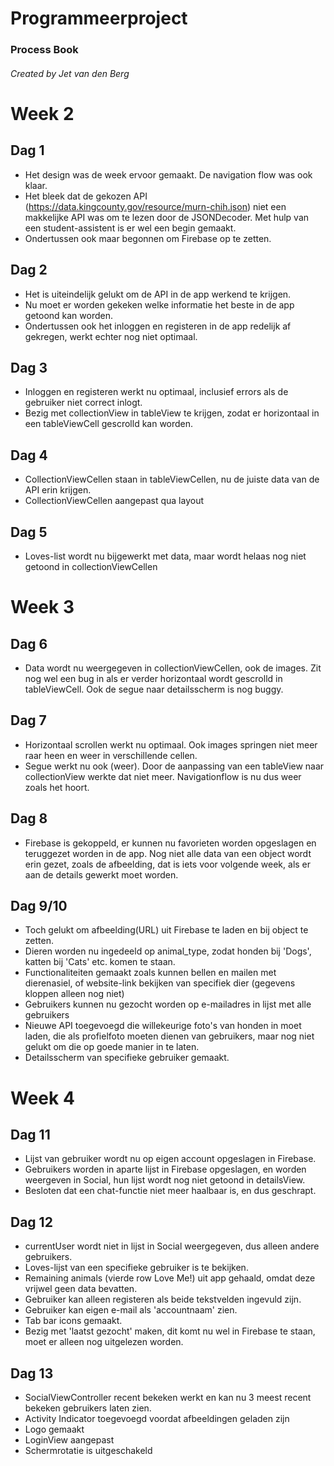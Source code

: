 # Programmeerproject

### Process Book
###### Created by Jet van den Berg

# Week 2
## Dag 1
* Het design was de week ervoor gemaakt. De navigation flow was ook klaar. 
* Het bleek dat de gekozen API (https://data.kingcounty.gov/resource/murn-chih.json) niet een makkelijke API was om te lezen door de JSONDecoder. Met hulp van een student-assistent is er wel een begin gemaakt. 
* Ondertussen ook maar begonnen om Firebase op te zetten.

## Dag 2
* Het is uiteindelijk gelukt om de API in de app werkend te krijgen. 
* Nu moet er worden gekeken welke informatie het beste in de app getoond kan worden. 
* Ondertussen ook het inloggen en registeren in de app redelijk af gekregen, werkt echter nog niet optimaal.

## Dag 3
* Inloggen en registeren werkt nu optimaal, inclusief errors als de gebruiker niet correct inlogt.
* Bezig met collectionView in tableView te krijgen, zodat er horizontaal in een tableViewCell gescrolld kan worden.

## Dag 4
* CollectionViewCellen staan in tableViewCellen, nu de juiste data van de API erin krijgen.
* CollectionViewCellen aangepast qua layout

## Dag 5
* Loves-list wordt nu bijgewerkt met data, maar wordt helaas nog niet getoond in collectionViewCellen

# Week 3
## Dag 6
* Data wordt nu weergegeven in collectionViewCellen, ook de images. Zit nog wel een bug in als er verder horizontaal wordt gescrolld in tableViewCell. Ook de segue naar detailsscherm is nog buggy.

## Dag 7
* Horizontaal scrollen werkt nu optimaal. Ook images springen niet meer raar heen en weer in verschillende cellen.
* Segue werkt nu ook (weer). Door de aanpassing van een tableView naar collectionView werkte dat niet meer. Navigationflow is nu dus weer zoals het hoort.

## Dag 8
* Firebase is gekoppeld, er kunnen nu favorieten worden opgeslagen en teruggezet worden in de app. Nog niet alle data van een object wordt erin gezet, zoals de afbeelding, dat is iets voor volgende week, als er aan de details gewerkt moet worden.

## Dag 9/10
* Toch gelukt om afbeelding(URL) uit Firebase te laden en bij object te zetten.
* Dieren worden nu ingedeeld op animal_type, zodat honden bij 'Dogs', katten bij 'Cats' etc. komen te staan.
* Functionaliteiten gemaakt zoals kunnen bellen en mailen met dierenasiel, of website-link bekijken van specifiek dier (gegevens kloppen alleen nog niet)
* Gebruikers kunnen nu gezocht worden op e-mailadres in lijst met alle gebruikers
* Nieuwe API toegevoegd die willekeurige foto's van honden in moet laden, die als profielfoto moeten dienen van gebruikers, maar nog niet gelukt om die op goede manier in te laten.
* Detailsscherm van specifieke gebruiker gemaakt.

# Week 4
## Dag 11
* Lijst van gebruiker wordt nu op eigen account opgeslagen in Firebase.
* Gebruikers worden in aparte lijst in Firebase opgeslagen, en worden weergeven in Social, hun lijst wordt nog niet getoond in detailsView.
* Besloten dat een chat-functie niet meer haalbaar is, en dus geschrapt.

## Dag 12
* currentUser wordt niet in lijst in Social weergegeven, dus alleen andere gebruikers.
* Loves-lijst van een specifieke gebruiker is te bekijken.
* Remaining animals (vierde row Love Me!) uit app gehaald, omdat deze vrijwel geen data bevatten. 
* Gebruiker kan alleen registeren als beide tekstvelden ingevuld zijn. 
* Gebruiker kan eigen e-mail als 'accountnaam' zien.
* Tab bar icons gemaakt.
* Bezig met 'laatst gezocht' maken, dit komt nu wel in Firebase te staan, moet er alleen nog uitgelezen worden.

## Dag 13
* SocialViewController recent bekeken werkt en kan nu 3 meest recent bekeken gebruikers laten zien.
* Activity Indicator toegevoegd voordat afbeeldingen geladen zijn
* Logo gemaakt
* LoginView aangepast
* Schermrotatie is uitgeschakeld
